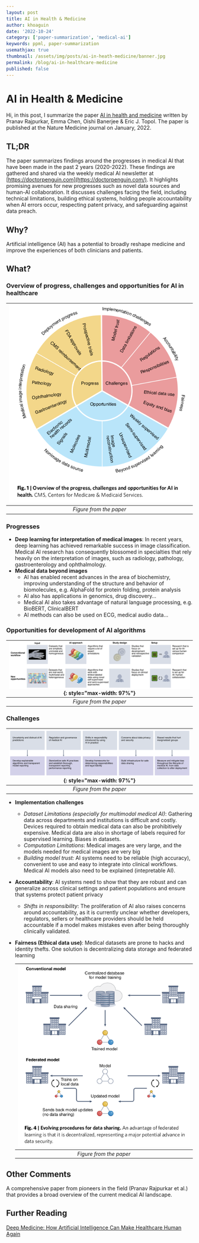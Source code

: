 ```yaml
---
layout: post
title: AI in Health & Medicine
author: khoaguin
date: '2022-10-24'
category: ['paper-summarization', 'medical-ai']
keywords: ppml, paper-summarization
usemathjax: true
thumbnail: /assets/img/posts/ai-in-heath-medicine/banner.jpg
permalink: /blog/ai-in-healthcare-medicine
published: false 
---
```

# AI in Health & Medicine
Hi, in this post, I summarize the paper [AI in health and medicine](https://www.nature.com/articles/s41591-021-01614-0) written by Pranav Rajpurkar, Emma Chen, Oishi Banerjee & Eric J. Topol. The paper is published at the Nature Medicine journal on January, 2022.

## TL;DR

The paper summarizes findings around the progresses in medical AI that have been made in the past 2 years (2020-2022). These findings are gathered and shared via the weekly medical AI newsletter at [https://doctorpenguin.com](https://doctorpenguin.com/). It highlights promising avenues for new progresses such as novel data sources and human-AI collaboration. It discusses challenges facing the field, including technical limitations, building ethical systems, holding people accountability when AI errors occur, respecting patent privacy, and safeguarding against data preach.

## Why?

Artificial intelligence (AI) has a potential to broadly reshape medicine and improve the experiences of both clinicians and patients.

## What?

### Overview of progress, challenges and opportunities for AI in healthcare

| ![space-1.jpg](/assets/img/posts/ai-in-heath-medicine/1.png) |
|:--:|
| *Figure from the paper*|

### Progresses

- **Deep learning for interpretation of medical images**: In recent years, deep learning has achieved remarkable success in image classification. Medical AI research has consequently blossomed in specialties that rely heavily on the interpretation of images, such as radiology, pathology, gastroenterology and ophthalmology.
- **Medical data beyond images**
    - AI has enabled recent advances in the area of biochemistry, improving understanding of the structure and behavior of biomolecules, e.g. AlphaFold for protein folding, protein analysis
    - AI also has applications in genomics, drug discovery…
    - Medical AI also takes advantage of natural language processing, e.g. BioBERT, ClinicalBERT
    - AI methods can also be used on ECG, medical audio data…

### Opportunities for development of AI algorithms

| ![](/assets/img/posts/ai-in-heath-medicine/2.png){: style="max-width: 97%"} |
|:--:|
| *Figure from the paper*|

### Challenges

| ![space-1.jpg](/assets/img/posts/ai-in-heath-medicine/3.png){: style="max-width: 97%"} |
|:--:|
| *Figure from the paper*|


- **Implementation challenges**
    - *Dataset Limitations (especially for multimodal medical AI)*: Gathering data across departments and institutions is difficult and costly. Devices required to obtain medical data can also be prohibitively expensive. Medical data are also in shortage of labels required for supervised learning. Biases in datasets.
    - *Computation Limitations*: Medical images are very large, and the models needed for medical images are very big
    - *Building model trust:* AI systems need to be reliable (high accuracy), convenient to use and easy to integrate into clinical workflows. Medical AI models also need to be explained (intepretable AI).
- **Accountability**: AI systems need to show that they are robust and can generalize across clinical settings and patient populations and ensure that systems protect patient privacy
    - *Shifts in responsibility*: The proliferation of AI also raises concerns around accountability, as it is currently unclear whether developers, regulators, sellers or healthcare providers should be held accountable if a model makes mistakes even after being thoroughly clinically validated.
- **Fairness (Ethical data use)**: Medical datasets are prone to hacks and identity thefts. One solution is decentralizing data storage and federated learning
        
    | ![space-1.jpg](/assets/img/posts/ai-in-heath-medicine/4.png) |
    |:--:|
    | *Figure from the paper*|

## Other Comments

A comprehensive paper from pioneers in the field (Pranav Rajpurkar et al.) that provides a broad overview of the current medical AI landscape.

## Further Reading

[Deep Medicine: How Artificial Intelligence Can Make Healthcare Human Again](https://www.amazon.com/Deep-Medicine-Artificial-Intelligence-Healthcare/dp/1541644638)
